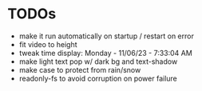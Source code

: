 # TODOs

  * make it run automatically on startup / restart on error
  * fit video to height
  * tweak time display: Monday - 11/06/23 - 7:33:04 AM
  * make light text pop w/ dark bg and text-shadow
  * make case to protect from rain/snow
  * readonly-fs to avoid corruption on power failure
